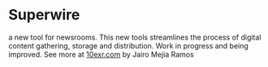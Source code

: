 # Superwire
a new tool for newsrooms.
This new tools streamlines the process of digital content gathering, storage and distribution. Work in progress and being improved.
See more at <a href="http://www.10exr.com">10exr.com</a>
by Jairo Mejia Ramos
